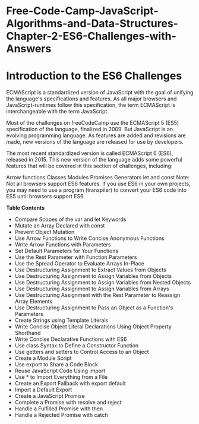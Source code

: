 # Free-Code-Camp-JavaScript-Algorithms-and-Data-Structures-Chapter-2-ES6-Challenges-with-Answers
# Introduction to the ES6 Challenges

ECMAScript is a standardized version of JavaScript with the goal of unifying the language's specifications and features. As all major browsers and JavaScript-runtimes follow this specification, the term ECMAScript is interchangeable with the term JavaScript.

Most of the challenges on freeCodeCamp use the ECMAScript 5 (ES5) specification of the language, finalized in 2009. But JavaScript is an evolving programming language. As features are added and revisions are made, new versions of the language are released for use by developers.

The most recent standardized version is called ECMAScript 6 (ES6), released in 2015. This new version of the language adds some powerful features that will be covered in this section of challenges, including:

Arrow functions
Classes
Modules
Promises
Generators
let and const
Note: Not all browsers support ES6 features. If you use ES6 in your own projects, you may need to use a program (transpiler) to convert your ES6 code into ES5 until browsers support ES6.

**Table Contents**
* Compare Scopes of the var and let Keywords
* Mutate an Array Declared with const
* Prevent Object Mutation
* Use Arrow Functions to Write Concise Anonymous Functions
* Write Arrow Functions with Parameters
* Set Default Parameters for Your Functions
* Use the Rest Parameter with Function Parameters
* Use the Spread Operator to Evaluate Arrays In-Place
* Use Destructuring Assignment to Extract Values from Objects
* Use Destructuring Assignment to Assign Variables from Objects
* Use Destructuring Assignment to Assign Variables from Nested Objects
* Use Destructuring Assignment to Assign Variables from Arrays
* Use Destructuring Assignment with the Rest Parameter to Reassign Array Elements
* Use Destructuring Assignment to Pass an Object as a Function's Parameters
* Create Strings using Template Literals
* Write Concise Object Literal Declarations Using Object Property Shorthand
* Write Concise Declarative Functions with ES6
* Use class Syntax to Define a Constructor Function
* Use getters and setters to Control Access to an Object
* Create a Module Script
* Use export to Share a Code Block
* Reuse JavaScript Code Using import
* Use * to Import Everything from a File
* Create an Export Fallback with export default
* Import a Default Export
* Create a JavaScript Promise
* Complete a Promise with resolve and reject
* Handle a Fulfilled Promise with then
* Handle a Rejected Promise with catch
